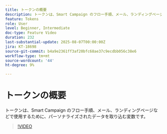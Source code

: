 ```yaml
---
title: トークンの概要
description: トークンは、Smart Campaign のフロー手順、メール、ランディングページなどで使用するために、パーソナライズされたデータを取り込む変数です。
feature: Tokens
role: User
level: Beginner, Intermediate
doc-type: Feature Video
duration: 232
last-substantial-update: 2025-08-07T00:00:00Z
jira: KT-18698
source-git-commit: b4a9e2361ff3af20bfc68ae37c9ecdbb056c38e6
workflow-type: tm+mt
source-wordcount: '44'
ht-degree: 9%

---
```



# トークンの概要

トークンは、Smart Campaign のフロー手順、メール、ランディングページなどで使用するために、パーソナライズされたデータを取り込む変数です。

>[!VIDEO](https://video.tv.adobe.com/v/3470573/?learn=on&enablevpops&captions=jpn)
